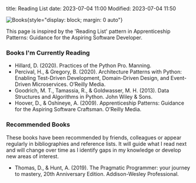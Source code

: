 title: Reading List
date: 2023-07-04 11:00
Modified: 2023-07-04 11:50

![Books]({static}/images/books.jpg "Books"){style="display: block; margin: 0 auto"}

This page is inspired by the 'Reading List' pattern in Apprenticeship Patterns: Guidance for the Aspiring Software Developer.

### Books I'm Currently Reading

+ Hillard, D. (2020). Practices of the Python Pro. Manning.
+ Percival, H., & Gregory, B. (2020). Architecture Patterns with Python: Enabling Test-Driven Development, Domain-Driven Design, and Event-Driven Microservices. O’Reilly Media.
+ Goodrich, M. T., Tamassia, R., & Goldwasser, M. H. (2013). Data Structures and Algorithms in Python. John Wiley & Sons.
+ Hoover, D., & Oshineye, A. (2009). Apprenticeship Patterns: Guidance for the Aspiring Software Craftsman. O’Reilly Media.

### Recommended Books

These books have been recommended by friends, colleagues or appear regularly in bibliographies and reference lists. It will guide what I read next and will change over time as I identify gaps in my knowledge or develop new areas of interest.

+ Thomas, D., & Hunt, A. (2019). The Pragmatic Programmer: your journey to mastery, 20th Anniversary Edition. Addison-Wesley Professional.
